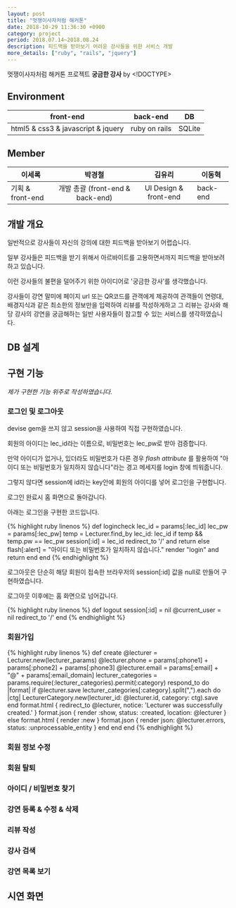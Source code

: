 ```yaml
---
layout: post
title: "멋쟁이사자처럼 해커톤"
date: 2018-10-29 11:36:30 +0900
category: project
period: 2018.07.14~2018.08.24
description: 피드백을 받아보기 어려운 강사들을 위한 서비스 개발
more_details: ["ruby", "rails", "jquery"]
---
```


멋쟁이사자처럼 해커톤 프로젝트 **궁금한 강사** by <!DOCTYPE>

## Environment

front-end | back-end | DB
--- | :---: | ---
html5 & css3 & javascript & jquery | ruby on rails | SQLite

## Member

이세록 | 박경철 | 김유리 | 이동혁
--- | :---: | :---: | ---
기획 & front-end | 개발 총괄 (front-end & back-end) | UI Design & front-end | back-end

## 개발 개요

일반적으로 강사들이 자신의 강의에 대한 피드백을 받아보기 어렵습니다.

일부 강사들은 피드백을 받기 위해서 아르바이트를 고용하면서까지 피드백을 받아보려 하고 있습니다.

이런 강사들의 불편을 덜어주기 위한 아이디어로 '궁금한 강사'를 생각했습니다.

강사들이 강연 말미에 페이지 url 또는 QR코드를 관객에게 제공하여 관객들이 연령대, 배경지식과 같은 최소한의 정보만을 입력하여 리뷰를 작성하게하고 그 리뷰는 강사와 해당 강사의 강연을 궁금해하는 일반 사용자들이 참고할 수 있는 서비스를 생각하였습니다.

## DB 설계

## 구현 기능

 *제가 구현한 기능 위주로 작성하였습니다.*

### 로그인 및 로그아웃

  devise gem을 쓰지 않고 session을 사용하여 직접 구현하였습니다.

  회원의 아이디는 lec_id라는 이름으로, 비밀번호는 lec_pw로 받아 검증합니다.

  만약 아이디가 없거나, 있더라도 비밀번호가 다른 경우 *flash attribute* 를 활용하여 "아이디 또는 비밀번호가 일치하지 않습니다"라는 경고 메세지를 login 창에 띄워줍니다.

  그렇지 않다면 session에 id라는 key안에 회원의 아이디를 넣어 로그인을 구현합니다.

  로그인 완료시 홈 화면으로 돌아갑니다.

  아래는 로그인을 구현한 코드입니다.

  {% highlight ruby linenos %}
  def logincheck
    lec_id = params[:lec_id]
    lec_pw = params[:lec_pw]
    temp = Lecturer.find_by lec_id: lec_id
    if temp && temp.pw == lec_pw
      session[:id] = lec_id
      redirect_to '/' and return
    else
      flash[:alert] = "아이디 또는 비밀번호가 일치하지 않습니다."
      render "login" and return
    end
  end
  {% endhighlight %}

  로그아웃은 단순히 해당 회원이 접속한 브라우저의 session[:id] 값을 null로 만들어 구현하였습니다.

  로그아웃 이후에는 홈 화면으로 넘어갑니다.

  {% highlight ruby linenos %}
  def logout
    session[:id] = nil
    @current_user = nil
    redirect_to '/'
  end
  {% endhighlight %}

### 회원가입

  {% highlight ruby linenos %}
  def create
    @lecturer = Lecturer.new(lecturer_params)
    @lecturer.phone = params[:phone1] + params[:phone2] + params[:phone3]
    @lecturer.email = params[:email] + "@" + params[:email_domain]
    lecturer_categories = params.require(:lecturer_categories).permit(:category)
    respond_to do |format|
      if @lecturer.save
        lecturer_categories[:category].split(",").each do |ctg|
          LecturerCategory.new(lecturer_id: @lecturer.id, category: ctg).save
        end
        format.html { redirect_to @lecturer, notice: 'Lecturer was successfully created.' }
        format.json { render :show, status: :created, location: @lecturer }
      else
        format.html { render :new }
        format.json { render json: @lecturer.errors, status: :unprocessable_entity }
      end
    end
  end
  {% endhighlight %}
### 회원 정보 수정

### 회원 탈퇴

### 아이디 / 비밀번호 찾기

### 강연 등록 & 수정 & 삭제

### 리뷰 작성

### 강사 검색

### 강연 목록 보기

## 시연 화면
